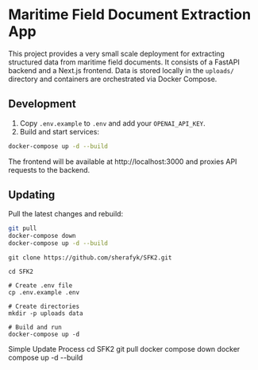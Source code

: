 # Maritime Field Document Extraction App

This project provides a very small scale deployment for extracting structured data from maritime field documents. It consists of a FastAPI backend and a Next.js frontend. Data is stored locally in the `uploads/` directory and containers are orchestrated via Docker Compose.

## Development

1. Copy `.env.example` to `.env` and add your `OPENAI_API_KEY`.
2. Build and start services:

```bash
docker-compose up -d --build
```

The frontend will be available at http://localhost:3000 and proxies API requests to the backend.

## Updating

Pull the latest changes and rebuild:

```bash
git pull
docker-compose down
docker-compose up -d --build
```



```
git clone https://github.com/sherafyk/SFK2.git
```
```
cd SFK2
```
```
# Create .env file
cp .env.example .env
```
```
# Create directories
mkdir -p uploads data
```
```
# Build and run
docker-compose up -d
```
Simple Update Process
cd SFK2
git pull
docker compose down
docker compose up -d --build
